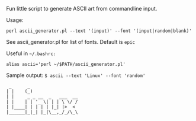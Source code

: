 Fun little script to generate ASCII art from commandline input.

Usage:

    perl ascii_generator.pl --text '(input)' --font '(input|random|blank)'
  
See ascii_generator.pl for list of fonts. Default is ```epic```

Useful in ```~/.bashrc:```

    alias ascii='perl ~/$PATH/ascii_generator.pl'
    

Sample output:
```$ ascii --text 'Linux' --font 'random'```

```
 _      _                  
| |    (_)                 
| |     _ _ __  _   ___  __
| |    | | '_ \| | | \ \/ /
| |____| | | | | |_| |>  < 
|______|_|_| |_|\__,_/_/\_\
                           
                           
```
